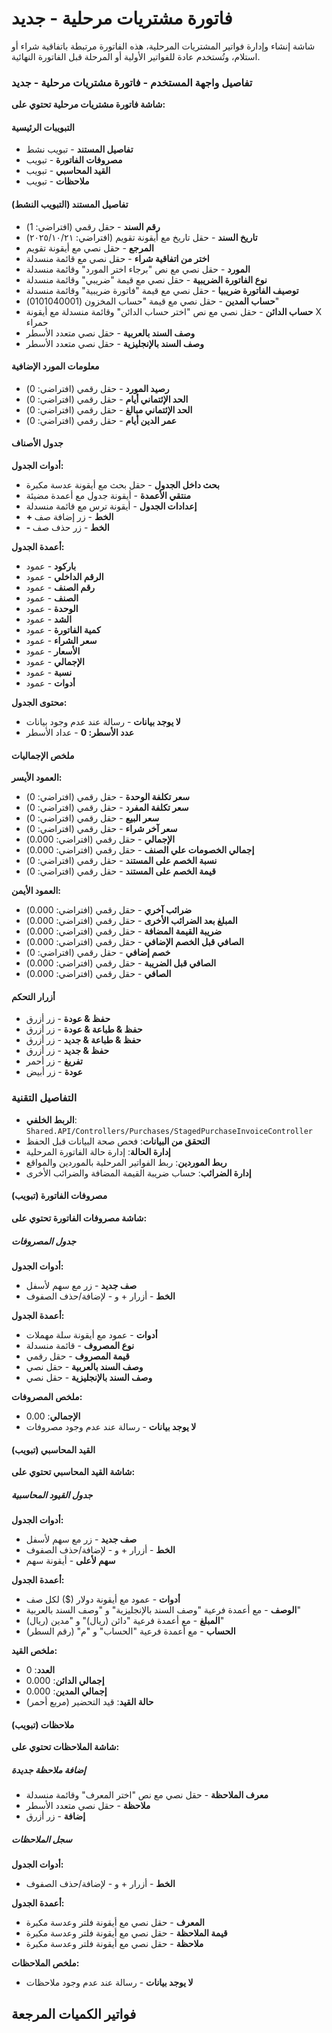 # فاتورة مشتريات مرحلية - جديد
شاشة إنشاء وإدارة فواتير المشتريات المرحلية، هذه الفاتورة مرتبطة باتفاقية شراء أو استلام، وتُستخدم عادة للفواتير الأولية أو المرحلة قبل الفاتورة النهائية.

### تفاصيل واجهة المستخدم - فاتورة مشتريات مرحلية - جديد
**شاشة فاتورة مشتريات مرحلية تحتوي على:**

#### التبويبات الرئيسية
- **تفاصيل المستند** - تبويب نشط
- **مصروفات الفاتورة** - تبويب
- **القيد المحاسبي** - تبويب
- **ملاحظات** - تبويب

#### تفاصيل المستند (التبويب النشط)
- **رقم السند** - حقل رقمي (افتراضي: 1)
- **تاريخ السند** - حقل تاريخ مع أيقونة تقويم (افتراضي: ٢٠٢٥/١٠/٢١)
- **المرجع** - حقل نصي مع أيقونة تقويم
- **اختر من اتفاقية شراء** - حقل نصي مع قائمة منسدلة
- **المورد** - حقل نصي مع نص "برجاء اختر المورد" وقائمة منسدلة
- **نوع الفاتورة الضريبية** - حقل نصي مع قيمة "ضريبي" وقائمة منسدلة
- **توصيف الفاتورة ضريبيا** - حقل نصي مع قيمة "فاتورة ضريبية" وقائمة منسدلة
- **حساب المدين** - حقل نصي مع قيمة "حساب المخزون (0101040001)"
- **حساب الدائن** - حقل نصي مع نص "اختر حساب الدائن" وقائمة منسدلة مع أيقونة X حمراء
- **وصف السند بالعربية** - حقل نصي متعدد الأسطر
- **وصف السند بالإنجليزية** - حقل نصي متعدد الأسطر

#### معلومات المورد الإضافية
- **رصيد المورد** - حقل رقمي (افتراضي: 0)
- **الحد الإئتماني أيام** - حقل رقمي (افتراضي: 0)
- **الحد الإئتماني مبالغ** - حقل رقمي (افتراضي: 0)
- **عمر الدين أيام** - حقل رقمي (افتراضي: 0)

#### جدول الأصناف
**أدوات الجدول:**
- **بحث داخل الجدول** - حقل بحث مع أيقونة عدسة مكبرة
- **منتقي الأعمدة** - أيقونة جدول مع أعمدة مضيئة
- **إعدادات الجدول** - أيقونة ترس مع قائمة منسدلة
- **+ الخط** - زر إضافة صف
- **- الخط** - زر حذف صف

**أعمدة الجدول:**
- **باركود** - عمود
- **الرقم الداخلي** - عمود
- **رقم الصنف** - عمود
- **الصنف** - عمود
- **الوحدة** - عمود
- **الشد** - عمود
- **كمية الفاتورة** - عمود
- **سعر الشراء** - عمود
- **الأسعار** - عمود
- **الإجمالي** - عمود
- **نسبة** - عمود
- **أدوات** - عمود

**محتوى الجدول:**
- **لا يوجد بيانات** - رسالة عند عدم وجود بيانات
- **عدد الأسطر: 0** - عداد الأسطر

#### ملخص الإجماليات
**العمود الأيسر:**
- **سعر تكلفة الوحدة** - حقل رقمي (افتراضي: 0)
- **سعر تكلفة المفرد** - حقل رقمي (افتراضي: 0)
- **سعر البيع** - حقل رقمي (افتراضي: 0)
- **سعر آخر شراء** - حقل رقمي (افتراضي: 0)
- **الإجمالي** - حقل رقمي (افتراضي: 0.000)
- **إجمالي الخصومات علي الصنف** - حقل رقمي (افتراضي: 0.000)
- **نسبة الخصم على المستند** - حقل رقمي (افتراضي: 0)
- **قيمة الخصم على المستند** - حقل رقمي (افتراضي: 0)

**العمود الأيمن:**
- **ضرائب آخري** - حقل رقمي (افتراضي: 0.000)
- **المبلغ بعد الضرائب الأخرى** - حقل رقمي (افتراضي: 0.000)
- **ضريبة القيمة المضافة** - حقل رقمي (افتراضي: 0.000)
- **الصافي قبل الخصم الإضافي** - حقل رقمي (افتراضي: 0.000)
- **خصم إضافي** - حقل رقمي (افتراضي: 0)
- **الصافي قبل الضريبة** - حقل رقمي (افتراضي: 0.000)
- **الصافي** - حقل رقمي (افتراضي: 0.000)

#### أزرار التحكم
- **حفظ & عودة** - زر أزرق
- **حفظ & طباعة & عودة** - زر أزرق
- **حفظ & طباعة & جديد** - زر أزرق
- **حفظ & جديد** - زر أزرق
- **تفريغ** - زر أحمر
- **عودة** - زر أبيض

### التفاصيل التقنية
- **الربط الخلفي**: `Shared.API/Controllers/Purchases/StagedPurchaseInvoiceController`
- **التحقق من البيانات**: فحص صحة البيانات قبل الحفظ
- **إدارة الحالة**: إدارة حالة الفاتورة المرحلية
- **ربط الموردين**: ربط الفواتير المرحلية بالموردين والمواقع
- **إدارة الضرائب**: حساب ضريبة القيمة المضافة والضرائب الأخرى

#### مصروفات الفاتورة (تبويب)
**شاشة مصروفات الفاتورة تحتوي على:**

##### جدول المصروفات
**أدوات الجدول:**
- **صف جديد** - زر مع سهم لأسفل
- **الخط** - أزرار + و - لإضافة/حذف الصفوف

**أعمدة الجدول:**
- **أدوات** - عمود مع أيقونة سلة مهملات
- **نوع المصروف** - قائمة منسدلة
- **قيمة المصروف** - حقل رقمي
- **وصف السند بالعربية** - حقل نصي
- **وصف السند بالإنجليزية** - حقل نصي

**ملخص المصروفات:**
- **الإجمالي**: 0.00
- **لا يوجد بيانات** - رسالة عند عدم وجود مصروفات

#### القيد المحاسبي (تبويب)
**شاشة القيد المحاسبي تحتوي على:**

##### جدول القيود المحاسبية
**أدوات الجدول:**
- **صف جديد** - زر مع سهم لأسفل
- **الخط** - أزرار + و - لإضافة/حذف الصفوف
- **سهم لأعلى** - أيقونة سهم

**أعمدة الجدول:**
- **أدوات** - عمود مع أيقونة دولار ($) لكل صف
- **الوصف** - مع أعمدة فرعية "وصف السند بالإنجليزية" و "وصف السند بالعربية"
- **المبلغ** - مع أعمدة فرعية "دائن (ريال)" و "مدين (ريال)"
- **الحساب** - مع أعمدة فرعية "الحساب" و "م" (رقم السطر)

**ملخص القيد:**
- **العدد**: 0
- **إجمالي الدائن**: 0.000
- **إجمالي المدين**: 0.000
- **حالة القيد**: قيد التحضير (مربع أحمر)

#### ملاحظات (تبويب)
**شاشة الملاحظات تحتوي على:**

##### إضافة ملاحظة جديدة
- **معرف الملاحظة** - حقل نصي مع نص "اختر المعرف" وقائمة منسدلة
- **ملاحظة** - حقل نصي متعدد الأسطر
- **إضافة** - زر أزرق

##### سجل الملاحظات
**أدوات الجدول:**
- **الخط** - أزرار + و - لإضافة/حذف الصفوف

**أعمدة الجدول:**
- **المعرف** - حقل نصي مع أيقونة فلتر وعدسة مكبرة
- **قيمة الملاحظة** - حقل نصي مع أيقونة فلتر وعدسة مكبرة
- **ملاحظة** - حقل نصي مع أيقونة فلتر وعدسة مكبرة

**ملخص الملاحظات:**
- **لا يوجد بيانات** - رسالة عند عدم وجود ملاحظات
## فواتير الكميات المرجعة
